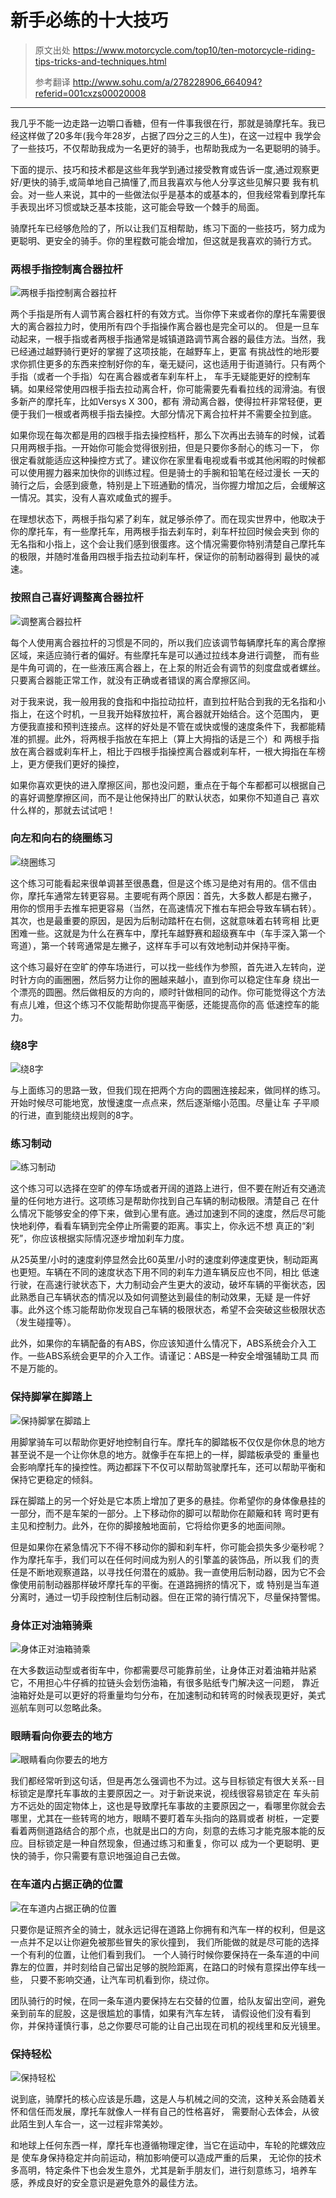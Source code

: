 # 新手必练的十大技巧

> 原文出处 https://www.motorcycle.com/top10/ten-motorcycle-riding-tips-tricks-and-techniques.html
>
> 参考翻译 http://www.sohu.com/a/278228906_664094?referid=001cxzs00020008

---

我几乎不能一边走路一边嚼口香糖，但有一件事我很在行，那就是骑摩托车。我已经这样做了20多年(我今年28岁，占据了四分之三的人生)，在这一过程中
我学会了一些技巧，不仅帮助我成为一名更好的骑手，也帮助我成为一名更聪明的骑手。

下面的提示、技巧和技术都是这些年我学到通过接受教育或告诉一度,通过观察更好/更快的骑手,或简单地自己搞懂了,而且我喜欢与他人分享这些见解只要
我有机会。对一些人来说，其中的一些做法似乎是基本的或基本的，但我经常看到摩托车手表现出坏习惯或缺乏基本技能，这可能会导致一个棘手的局面。

骑摩托车已经够危险的了，所以让我们互相帮助，练习下面的一些技巧，努力成为更聪明、更安全的骑手。你的里程数可能会增加，但这就是我喜欢的骑行方式。

### 两根手指控制离合器拉杆

![两根手指控制离合器拉杆](https://cdn.jsdelivr.net/gh/EngrZhou/MoYouClubPic@master/2021/20210401162316.jpg)

两个手指是所有人调节离合器杠杆的有效方式。当你停下来或者你的摩托车需要很大的离合器拉力时，使用所有四个手指操作离合器也是完全可以的。
但是一旦车动起来，一根手指或者两根手指通常是城镇道路调节离合器的最佳方法。当然，我已经通过越野骑行更好的掌握了这项技能，在越野车上，更富
有挑战性的地形要求你抓住更多的东西来控制好你的车，毫无疑问，这也适用于街道骑行。只有两个手指（或者一个手指）勾在离合器或者车刹车杆上，
车手无疑能更好的控制车辆。如果经常使用四根手指去拉动离合杆，你可能需要先看看拉线的润滑油。有很多新产的摩托车，比如Versys X 300，都有
滑动离合器，使得拉杆非常轻便，更便于我们一根或者两根手指去操控。大部分情况下离合拉杆并不需要全拉到底。

如果你现在每次都是用的四根手指去操控档杆，那么下次再出去骑车的时候，试着只用两根手指。一开始你可能会觉得很别扭，但是只要你多耐心的练习一下，
你很定看就能适应这种操控方式了。建议你在家里看电视或看书或其他闲暇的时候都可以使用握力器来加快你的训练过程。但是骑士的手腕和铅笔在经过漫长
一天的骑行之后，会感到疲惫，特别是上下班通勤的情况，当你握力增加之后，会缓解这一情况。其实，没有人喜欢咸鱼式的握手。

在理想状态下，两根手指勾紧了刹车，就足够杀停了。而在现实世界中，他取决于你的摩托车，有一些摩托车，用两根手指去刹车时，刹车杆拉回时候会夹到
你的无名指和小指上，这个会让我们感到很蛋疼。这个情况需要你特别清楚自己摩托车的极限，并随时准备用四根手指去拉动刹车杆，保证你的前制动器得到
最快的减速。

### 按照自己喜好调整离合器拉杆

![调整离合器拉杆](https://ae01.alicdn.com/kf/HTB1Xlh3bELrK1Rjy1zb5jcenFXaB.gif)

每个人使用离合器拉杆的习惯是不同的，所以我们应该调节每辆摩托车的离合摩擦区域，来适应骑行者的偏好。有些摩托车是可以通过拉线本身进行调整，
而有些是牛角可调的，在一些液压离合器上，在上泵的附近会有调节的刻度盘或者螺丝。只要离合器能正常工作，就没有正确或者错误的离合摩擦区间。

对于我来说，我一般用我的食指和中指拉动拉杆，直到拉杆贴合到我的无名指和小指上，在这个时机，一旦我开始释放拉杆，离合器就开始结合。这个范围内，
更方便我直接和预判连接点。这样的好处是不管在或快或慢的速度条件下，我都能精准的抓握。此外，将两根手指放在车把上（算上大拇指的话是三个）和
两根手指放在离合器或刹车杆上，相比于四根手指操控离合器或刹车杆，一根大拇指在车榜上，更方便我们更好的操控，


如果你喜欢更快的进入摩擦区间，那也没问题，重点在于每个车都都可以根据自己的喜好调整摩擦区间，而不是让他保持出厂的默认状态，如果你不知道自己
喜欢什么样的，那就去试试吧！

### 向左和向右的绕圈练习

![绕圈练习](https://ae01.alicdn.com/kf/HTB1d7X8bzvuK1Rjy0Fa5jX2aVXao.gif)

这个练习可能看起来很单调甚至很愚蠢，但是这个练习是绝对有用的。信不信由你，摩托车通常左转更容易。主要呢有两个原因：首先，大多数人都是右撇子，
用你的惯用手去推车把更容易（当然，在高速情况下推右车把会导致车辆右转）。其次，也是最重要的原因，是因为后制动踏杆在右侧，这就意味着右转弯相
比更困难一些。这就是为什么在赛车中，摩托车越野赛和超级赛车中（车手深入第一个弯道），第一个转弯通常是左撇子，这样车手可以有效地制动并保持平衡。

这个练习最好在空旷的停车场进行，可以找一些线作为参照，首先进入左转向，逆时针方向的画圈圈，然后努力让你的圈越来越小，直到你可以稳定住车身
绕出一个漂亮的圆圈。然后做相反的方向的，顺时针做相同的动作。你可能觉得这个方法有点儿难，但这个练习不仅能帮助你提高平衡感，还能提高你的高
低速控车的能力。

### 绕8字

![绕8字](https://puui.qpic.cn/fans_admin/0/3_1322100033_1556171269424/0)

与上面练习的思路一致，但我们现在把两个方向的圆圈连接起来，做同样的练习。开始时候尽可能地宽，放慢速度一点点来，然后逐渐缩小范围。尽量让车
子平顺的行进，直到能绕出规则的8字。

### 练习制动

![练习制动](https://ae01.alicdn.com/kf/HTB10WhZbyzxK1Rjy1zk5jaHrVXaQ.gif)

这个练习可以选择在空旷的停车场或者开阔的道路上进行，但不要在附近有交通流量的任何地方进行。这项练习是帮助你找到自己车辆的制动极限。清楚自己
在什么情况下能够安全的停下来，做到心里有底。通过加速到不同的速度，然后尽可能快地刹停，看看车辆到完全停止所需要的距离。事实上，你永远不想
真正的“刹死”，你应该根据实际情况逐步增加刹车力度。

从25英里/小时的速度刹停显然会比60英里/小时的速度刹停速度更快，制动距离也更短。车辆在不同的速度状态下用不同的刹车力道车辆反应也不同，相比
低速行驶，在高速行驶状态下，大力制动会产生更大的波动，破坏车辆的平衡状态，因此熟悉自己车辆状态的情况以及如何调整达到最佳的制动效果，无疑
是一件好事。此外这个练习能帮助你发现自己车辆的极限状态，希望不会突破这些极限状态（发生碰撞等）。

此外，如果你的车辆配备的有ABS，你应该知道什么情况下，ABS系统会介入工作。一些ABS系统会更早的介入工作。请谨记：ABS是一种安全增强辅助工具
而不是万能的。

### 保持脚掌在脚踏上

![保持脚掌在脚踏上](https://cdn.jsdelivr.net/gh/EngrZhou/MoYouClubPic@master/2021/20210401162450.jpg)

用脚掌骑车可以帮助你更好地控制自行车。摩托车的脚踏板不仅仅是你休息的地方甚至说不是一个让你休息的地方。就像手在车把上的一样，脚踏板承受的
重量也会影响摩托车的操控性。两边都踩下不仅可以帮助驾驶摩托车，还可以帮助平衡和保持它更稳定的倾斜。

踩在脚踏上的另一个好处是它本质上增加了更多的悬挂。你希望你的身体像悬挂的一部分，而不是车架的一部分。上下移动你的脚可以帮助你在颠簸和转
弯时更有主见和控制力。此外，在你的脚接触地面前，它将给你更多的地面间隙。

但是如果你在紧急情况下不得不移动你的脚和刹车杆，你可能会损失多少毫秒呢？作为摩托车手，我们可以在任何时间成为别人的引擎盖的装饰品，所以我
们的责任是不断地观察道路，以寻找任何潜在的威胁。我一直使用后制动器，因为它不会像使用前制动器那样破坏摩托车的平衡。在道路拥挤的情况下，或
特别是当车道分离时，通过一切手段控制住后制动器。但在正常的骑行情况下，尽量保持警惕。

### 身体正对油箱骑乘

![身体正对油箱骑乘](https://cdn.jsdelivr.net/gh/EngrZhou/MoYouClubPic@master/2021/20210401162440.jpg)

在大多数运动型或者街车中，你都需要尽可能靠前坐，让身体正对着油箱并贴紧它，不用担心牛仔裤的拉链头会划伤油箱，有很多贴纸专门解决这一问题，
靠近油箱好处是可以更好的将重量均匀分布，在加速制动和转弯的时候表现更好，美式巡航车则可以忽略此条。

### 眼睛看向你要去的地方

![眼睛看向你要去的地方](https://ae01.alicdn.com/kf/HTB1uS2RI7PoK1RjSZKbq6x1IXXal.jpg)

我们都经常听到这句话，但是再怎么强调也不为过。这与目标锁定有很大关系--目标锁定是摩托车事故的主要原因之一。对于新说来说，视线很容易锁定在
车头前方不远处的固定物体上，这也是导致摩托车事故的主要原因之一，看哪里你就会去哪里，尤其在一些转弯的地方，眼睛不要盯着车头指向的路肩或者
树桩，一定要看着两侧道路结合的那个点，也就是出口的方向，刻意的去练习才能克服本能的反应。目标锁定是一种自然现象，但通过练习和重复，你可以
成为一个更聪明、更快的骑手，你只需要有意识地强迫自己去做。


### 在车道内占据正确的位置

![在车道内占据正确的位置](https://cdn.jsdelivr.net/gh/EngrZhou/MoYouClubPic@master/2021/20210401162502.jpg)

只要你是证照齐全的骑士，就永远记得在道路上你拥有和汽车一样的权利，但是这一点并不足以让你避免被那些冒失的家伙撞到，
我们所能做的就是尽可能的选择一个有利的位置，让他们看到我们。
一个人骑行时候你要保持在一条车道的中间靠左的位置，并时刻给自己留出足够的脱险距离，在路口的时候有意探出停车线一些，
只要不影响交通，让汽车司机看到你，绕过你。

团队骑行的时候，在同一条车道内要保持左右交替的位置，给队友留出空间，避免亲到前车的屁股，这是很尴尬的事情，如果有汽车左转，
请假设他们没有看到你，并保持谨慎行事，总之你要尽可能的让自己出现在司机的视线里和反光镜里。

### 保持轻松

![保持轻松](https://cdn.jsdelivr.net/gh/EngrZhou/MoYouClubPic@master/2021/20210401162513.jpg)

说到底，骑摩托的核心应该是乐趣，这是人与机械之间的交流，这种关系会随着关怀和信任而发展，摩托车就像人一样有自己的性格喜好，
需要耐心去体会，从彼此陌生到人车合一，这一过程非常美妙。

和地球上任何东西一样，摩托车也遵循物理定律，当它在运动中，车轮的陀螺效应是 使车身保持稳定并向前运动，稍加影响便可以造成严重的后果，
无论你的技术多高明，特定条件下也会发生意外，尤其是新手朋友们，进行刻意练习，培养车感，养成良好的安全意识是避免意外的最佳方法。